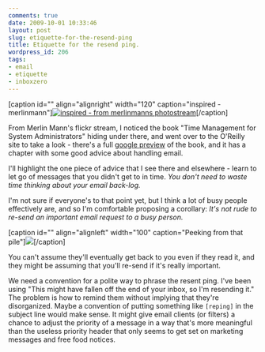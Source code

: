```yaml
---
comments: true
date: 2009-10-01 10:33:46
layout: post
slug: etiquette-for-the-resend-ping
title: Etiquette for the resend ping.
wordpress_id: 206
tags:
- email
- etiquette
- inboxzero
---
```


[caption id="" align="alignright" width="120" caption="inspired - merlinmann"][![inspired - from merlinmanns photostream](http://farm4.static.flickr.com/3533/3969779677_01fe4d36ba_m.jpg)](http://www.flickr.com/photos/merlin/3969779677/in/set-72157622366258839/)[/caption]

From Merlin Mann's flickr stream, I noticed the book "Time Management for System Administrators" hiding under there, and went over to the O'Reilly site to take a look - there's a full [google preview](http://oreilly.com/catalog/9780596007836/preview) of the book, and it has a chapter with some good advice about handling email.


I'll highlight the one piece of advice that I see there and elsewhere - learn to let go of messages that you didn't get to in time. *You don't need to waste time thinking about your email back-log.*

I'm not sure if everyone's to that point yet, but I think a lot of busy people effectively are, and so I'm comfortable proposing a corollary: *It's not rude to re-send an important email request to a busy person.* 

[caption id="" align="alignleft" width="100" caption="Peeking from that pile"][![](http://covers.oreilly.com/images/9780596007836/cat.gif)](http://oreilly.com/catalog/9780596007836/)[/caption]

You can't assume they'll eventually get back to you even if they read it, and they might be assuming that you'll re-send if it's really important.


We need a convention for a polite way to phrase the resent ping. I've been using "This might have fallen off the end of your inbox, so I'm resending it." The problem is how to remind them without implying that they're disorganized. Maybe a convention of putting something like `[reping]` in the subject line would make sense. It might give email clients (or filters) a chance to adjust the priority of a message in a way that's more meaningful than the useless priority header that only seems to get set on marketing messages and free food notices.

